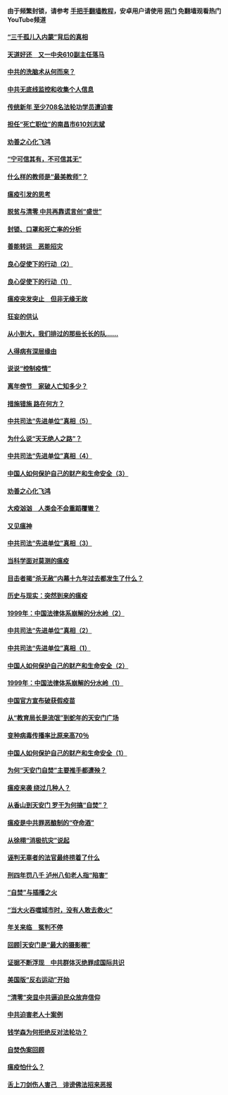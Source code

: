 #### 由于频繁封锁，请参考 [手把手翻墙教程](https://github.com/gfw-breaker/guides/wiki/)，安卓用户请使用 [网门](https://github.com/gfw-breaker/nogfw/blob/master/dl.md?t=03181800) 免翻墙观看热门YouTube频道 

#### [“三千孤儿入内蒙”背后的真相](../pages/19/422229.md?t=03181800) 

#### [天道好还　又一中央610副主任落马](../pages/19/422155.md?t=03181800) 

#### [中共的洗脑术从何而来？](../pages/19/422154.md?t=03181800) 

#### [中共无底线监控和收集个人信息](../pages/19/422039.md?t=03181800) 

#### [传统新年 至少708名法轮功学员遭迫害](../pages/19/421946.md?t=03181800) 

#### [担任“死亡职位”的南昌市610刘志斌](../pages/19/421957.md?t=03181800) 

#### [劝善之心化飞鸿](../pages/19/421164.md?t=03181800) 

#### [“宁可信其有，不可信其无”](../pages/19/421691.md?t=03181800) 

#### [什么样的教师是“最美教师”？](../pages/19/421755.md?t=03181800) 

#### [瘟疫引发的思考](../pages/19/421594.md?t=03181800) 

#### [脱贫与清零 中共再靠谎言创“盛世”](../pages/19/421590.md?t=03181800) 

#### [封锁、口罩和死亡率的分析](../pages/19/421495.md?t=03181800) 

#### [善能转运　恶能招灾](../pages/19/421334.md?t=03181800) 

#### [良心促使下的行动（2）](../pages/19/421361.md?t=03181800) 

#### [良心促使下的行动（1）](../pages/19/421302.md?t=03181800) 

#### [瘟疫突发突止　但非无缘无故](../pages/19/421281.md?t=03181800) 

#### [狂妄的供认](../pages/19/421199.md?t=03181800) 

#### [从小到大，我们排过的那些长长的队……](../pages/19/421243.md?t=03181800) 

#### [人得病有深层缘由](../pages/19/420864.md?t=03181800) 

#### [说说“控制疫情”](../pages/19/420831.md?t=03181800) 

#### [离年傍节　家破人亡知多少？](../pages/19/420563.md?t=03181800) 

#### [措施错施  路在何方？](../pages/19/420076.md?t=03181800) 

#### [中共司法“先进单位”真相（5）](../pages/19/419453.md?t=03181800) 

#### [为什么说“天无绝人之路”？](../pages/19/419618.md?t=03181800) 

#### [中共司法“先进单位”真相（4）](../pages/19/419452.md?t=03181800) 

#### [中国人如何保护自己的财产和生命安全（3）](../pages/19/419405.md?t=03181800) 

#### [劝善之心化飞鸿](../pages/19/418758.md?t=03181800) 

#### [大疫汹汹　人类会不会重蹈覆辙？](../pages/19/419691.md?t=03181800) 

#### [又见瘟神](../pages/19/419225.md?t=03181800) 

#### [中共司法“先进单位”真相（3）](../pages/19/419451.md?t=03181800) 

#### [当科学面对莫测的瘟疫](../pages/19/419625.md?t=03181800) 

#### [目击者揭“杀无赦”内幕十九年过去都发生了什么？](../pages/19/419617.md?t=03181800) 

#### [历史与现实：突然到来的瘟疫](../pages/19/419619.md?t=03181800) 

#### [1999年：中国法律体系崩解的分水岭（2）](../pages/19/419455.md?t=03181800) 

#### [中共司法“先进单位”真相（2）](../pages/19/419450.md?t=03181800) 

#### [中共司法“先进单位”真相（1）](../pages/19/419449.md?t=03181800) 

#### [中国人如何保护自己的财产和生命安全（2）](../pages/19/419404.md?t=03181800) 

#### [1999年：中国法律体系崩解的分水岭（1）](../pages/19/419454.md?t=03181800) 

#### [中国官方宣布破获假疫苗](../pages/19/419504.md?t=03181800) 

#### [从“教育局长是流氓”到蛇年的天安门广场](../pages/19/419470.md?t=03181800) 

#### [变种病毒传播率比原来高70％](../pages/19/419456.md?t=03181800) 

#### [中国人如何保护自己的财产和生命安全（1）](../pages/19/419403.md?t=03181800) 

#### [为何“天安门自焚”主要推手都遭殃？](../pages/19/419348.md?t=03181800) 

#### [瘟疫来袭 绕过几种人？](../pages/19/419349.md?t=03181800) 

#### [从香山到天安门 罗干为何搞“自焚”？](../pages/19/419270.md?t=03181800) 

#### [瘟疫是中共罪恶酿制的“夺命酒”](../pages/19/419223.md?t=03181800) 

#### [从徐栩“消极抗灾”说起](../pages/19/419224.md?t=03181800) 

#### [诬判无辜者的法官最终捞着了什么](../pages/19/419268.md?t=03181800) 

#### [刑四年罚八千 泸州八旬老人指“陷害”](../pages/19/419232.md?t=03181800) 

#### [“自焚”与插播之火](../pages/19/419226.md?t=03181800) 

#### [“当大火吞噬城市时，没有人敢去救火”](../pages/19/419077.md?t=03181800) 

#### [年关来临　冤判不停](../pages/19/419093.md?t=03181800) 

#### [回顾|天安门是“最大的摄影棚”](../pages/19/380866.md?t=03181800) 

#### [证据不断浮现　中共群体灭绝罪成国际共识](../pages/19/419031.md?t=03181800) 

#### [美国版“反右运动”开始](../pages/19/419030.md?t=03181800) 

#### [“清零”突显中共逼迫民众放弃信仰](../pages/19/418995.md?t=03181800) 

#### [中共迫害老人十案例](../pages/19/418831.md?t=03181800) 

#### [钱学森为何拒绝反对法轮功？](../pages/19/418905.md?t=03181800) 

#### [自焚伪案回顾](../pages/19/418799.md?t=03181800) 

#### [瘟疫怕什么？](../pages/19/418800.md?t=03181800) 

#### [舌上刀剑伤人害己　诽谤佛法招来恶报](../pages/19/418731.md?t=03181800) 

